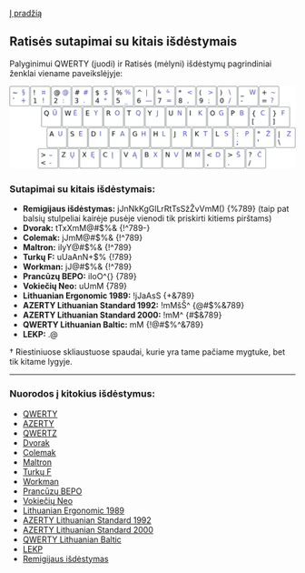 [Į pradžią](../README.md)


Ratisės sutapimai su kitais išdėstymais
---------------------------------------

Palyginimui QWERTY (juodi) ir Ratisės (mėlyni) išdėstymų pagrindiniai ženklai viename paveikslėjyje:

![QWERTY ir Ratisė](images/qwerty-ratise.png)


### Sutapimai su kitais išdėstymais:

- __Remigijaus išdėstymas:__ jJnNkKgGlLrRtTsSžŽvVmM() {%789} (taip pat balsių stulpeliai kairėje pusėje vienodi tik priskirti kitiems pirštams)
- __Dvorak:__ tTxXmM@#$%& {!^789-}
- __Colemak:__ jJmM@#$%& {!^789}
- __Maltron:__ iIyY@#$%& {!^789}
- __Turkų F:__ uUaAnN+$% {!789}
- __Workman:__ jJ@#$%& {!^789}
- __Prancūzų BEPO:__ iIoO^{} {789}
- __Vokiečių Neo:__ uUmM {789}
- __Lithuanian Ergonomic 1989:__ !jJaAsS {+&789}
- __AZERTY Lithuanian Standard 1992:__ !mMšŠ^ {@#$%&789}
- __AZERTY Lithuanian Standard 2000:__ !mM^ {#$&789}
- __QWERTY Lithuanian Baltic:__ mM {!@#$%^&789}
- __LEKP:__ .@

† Riestiniuose skliaustuose spaudai, kurie yra tame pačiame mygtuke, bet tik kitame lygyje.

--------------------------------------------------------------------

### Nuorodos į kitokius išdėstymus:

- [QWERTY](https://en.wikipedia.org/wiki/QWERTY)
- [AZERTY](https://en.wikipedia.org/wiki/AZERTY)
- [QWERTZ](https://en.wikipedia.org/wiki/QWERTZ)
- [Dvorak](https://en.wikipedia.org/wiki/Dvorak_keyboard_layout)
- [Colemak](https://en.wikipedia.org/wiki/Colemak)
- [Maltron](https://en.wikipedia.org/wiki/Maltron)
- [Turkų F](https://kbdlayout.info/KBDTUF/)
- [Workman](https://en.wikipedia.org/wiki/Keyboard_layout#Workman)
- [Prancūzų BEPO](https://en.wikipedia.org/wiki/B%C3%89PO)
- [Vokiečių Neo](https://en.wikipedia.org/wiki/Neo_(keyboard_layout))
- [Lithuanian Ergonomic 1989](https://lekp.info/RST1092)
- [AZERTY Lithuanian Standard 1992](https://www.registrucentras.lt/litwin/keyboard.html)
- [AZERTY Lithuanian Standard 2000](http://www.ims.mii.lt/klav/)
- [QWERTY Lithuanian Baltic](https://www.registrucentras.lt/litwin/keyboard.html)
- [LEKP](https://lekp.info/)
- [Remigijaus išdėstymas](https://web.archive.org/web/20080315055411/http://pradmenes.net/tekstu_katalogas/remigijus/klaviatura.html)

